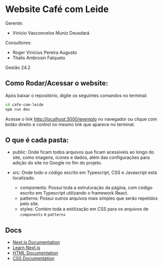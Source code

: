 # Website Café com Leide

Gerente:
- Vinício Vasconcelos Muniz Deusdará

Consultores: 
- Roger Vinícius Pereira Augusto
- Thalis Ambrosin Falqueto


Gestão 24.2


## Como Rodar/Acessar o website:

Após baixar o repositório, digite os seguintes comandos no terminal:

```bash
cd cafe-com-leide
npm run dev
```

Acesse o link [http://localhost:3000/exemplo](http://localhost:3000/exemplo) no navegador ou clique com botão direito e control no mesmo link que aparece no terminal.


## O que é cada pasta:

- public: Onde ficam todos arquivos que ficam acessíveis ao longo do site, como imagens, ícones e dados, além das configurações para adição do site no Google no fim do projeto.
  
- src: Onde todo o código escrito em Typescript, CSS e Javascript está localizado.
    - components: Possui toda a estruturação da página, com código escrito em Typescript utilizando o framework React.
    - patterns: Possui outros arquivos mais simples que serão repetidos pelo site.
    - styles: Contém toda a estilização em CSS para os arquivos de ```components``` e ```patterns```


## Docs

- [Next.js Documentation](https://nextjs.org/docs)
- [Learn Next.js](https://nextjs.org/learn)
- [HTML Documentation](https://www.w3schools.com/html/html_intro.asp)
- [CSS Documentation](https://www.w3schools.com/cssref/index.php)

